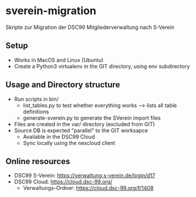 # sverein-migration
Skripte zur Migration der DSC99 Mitgliederverwaltung nach S-Verein

## Setup

* Works in MacOS and Linux (Ubuntu)
* Create a Python3 virtualenv in the GIT directory, using env subdirectory


## Usage and Directory structure

* Run scripts in bin/
    * list_tables.py to test whether everything works --> lists all table definitions
    * generate-sverein.py to generate the SVerein import files
* Files are created in the var/ directory (excluded from GIT)
* Source DB is expected "parallel" to the GIT worksapce
    * Available in the DSC99 Cloud
    * Sync locally using the nexcloud client


## Online resources

* DSC99 S-Verein: https://verwaltung.s-verein.de/login/d17
* DSC99 Cloud: https://cloud.dsc-99.org/
    * Verwaltungs-Ordner: https://cloud.dsc-99.org/f/1408

